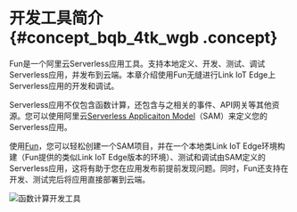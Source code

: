 # 开发工具简介 {#concept_bqb_4tk_wgb .concept}

Fun是一个阿里云Serverless应用工具。支持本地定义、开发、测试、调试Serverless应用，并发布到云端。本章介绍使用Fun无缝进行Link IoT Edge上Serverless应用的开发和调试。

Serverless应用不仅包含函数计算，还包含与之相关的事件、API网关等其他资源。您可以使用阿里云[Serverless Applicaiton Model](https://github.com/aliyun/fun/blob/master/docs/specs/2018-04-03-zh-cn.md)（SAM）来定义您的Serverless应用。

使用[Fun](https://help.aliyun.com/document_detail/64204.html)，您可以轻松创建一个SAM项目，并在一个本地类Link IoT Edge环境构建（Fun提供的类似Link IoT Edge版本的环境）、测试和调试由SAM定义的Serverless应用，这将有助于您在应用发布前提前发现问题。同时，Fun还支持在开发、测试完后将应用直接部署到云端。

![函数计算开发工具](http://static-aliyun-doc.oss-cn-hangzhou.aliyuncs.com/assets/img/130320/156808075540307_zh-CN.png)

